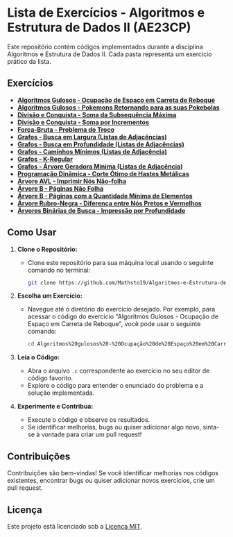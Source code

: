 # Lista de Exercícios - Algoritmos e Estrutura de Dados II (AE23CP)

Este repositório contém códigos implementados durante a disciplina Algoritmos e Estrutura de Dados II. Cada pasta representa um exercício prático da lista.

## Exercícios

- [**Algoritmos Gulosos - Ocupação de Espaço em Carreta de Reboque**](Algoritmos%20gulosos%20-%20Ocupação%20de%20Espaço%20em%20Carreta%20de%20Reboque.c)
- [**Algoritmos Gulosos - Pokemons Retornando para as suas Pokebolas**](Algoritmos%20gulosos%20-%20Pokemons%20Retornando%20para%20as%20suas%20Pokebolas.c)
- [**Divisão e Conquista - Soma da Subsequência Máxima**](Divisão%20e%20conquista%20-%20Soma%20da%20Subsequência%20Máxima.c)
- [**Divisão e Conquista - Soma por Incrementos**](Divisão%20e%20conquista%20-%20Soma%20por%20Incrementos.c)
- [**Força-Bruta - Problema do Troco**](Força-bruta%20-%20Problema%20do%20Troco.c)
- [**Grafos - Busca em Largura (Listas de Adjacências)**](Grafos%20-%20Busca%20em%20Largura%20(listas%20de%20adjacências).c)
- [**Grafos - Busca em Profundidade (Listas de Adjacências)**](Grafos%20-%20Busca%20em%20Profundidade%20(listas%20de%20adjacências).c)
- [**Grafos - Caminhos Mínimos (Listas de Adjacência)**](Grafos%20-%20Caminhos%20Mínimos%20(listas%20de%20adjacência).c)
- [**Grafos - K-Regular**](Grafos%20-%20K-Regular.c)
- [**Grafos - Árvore Geradora Mínima (Listas de Adjacência)**](Grafos%20-%20Árvore%20Geradora%20Mínima%20(listas%20de%20adjacência).c)
- [**Programação Dinâmica - Corte Ótimo de Hastes Metálicas**](Programação%20dinâmica%20-%20Corte%20Ótimo%20de%20Hastes%20Metálicas.c)
- [**Árvore AVL - Imprimir Nós Não-folha**](Árvore%20AVL%20-%20Imprimir%20Nós%20Não-folha.c)
- [**Árvore B - Páginas Não Folha**](Árvore%20B%20-%20Páginas%20Não%20Folha.c)
- [**Árvore B - Páginas com a Quantidade Mínima de Elementos**](Árvore%20B%20-%20Páginas%20com%20a%20Quantidade%20Mínima%20de%20Elementos.c)
- [**Árvore Rubro-Negra - Diferença entre Nós Pretos e Vermelhos**](Árvore%20rubro-negra%20-%20Diferença%20entre%20Nós%20Pretos%20e%20Vermelhos.c)
- [**Árvores Binárias de Busca - Impressão por Profundidade**](Árvores%20binárias%20de%20busca%20-%20Impressão%20por%20Profundidade.c)

## Como Usar

1. **Clone o Repositório:**
   - Clone este repositório para sua máquina local usando o seguinte comando no terminal:

     ```bash
     git clone https://github.com/Mathsto19/Algoritmos-e-Estrutura-de-Dados-II.git
     ```

2. **Escolha um Exercício:**
   - Navegue até o diretório do exercício desejado. Por exemplo, para acessar o código do exercício "Algoritmos Gulosos - Ocupação de Espaço em Carreta de Reboque", você pode usar o seguinte comando:

     ```bash
     cd Algoritmos%20gulosos%20-%20Ocupação%20de%20Espaço%20em%20Carreta%20de%20Reboque
     ```

3. **Leia o Código:**
   - Abra o arquivo `.c` correspondente ao exercício no seu editor de código favorito.
   - Explore o código para entender o enunciado do problema e a solução implementada.

4. **Experimente e Contribua:**
   - Execute o código e observe os resultados.
   - Se identificar melhorias, bugs ou quiser adicionar algo novo, sinta-se à vontade para criar um pull request!

## Contribuições

Contribuições são bem-vindas! Se você identificar melhorias nos códigos existentes, encontrar bugs ou quiser adicionar novos exercícios, crie um pull request.

## Licença

Este projeto está licenciado sob a [Licença MIT](LICENSE).
